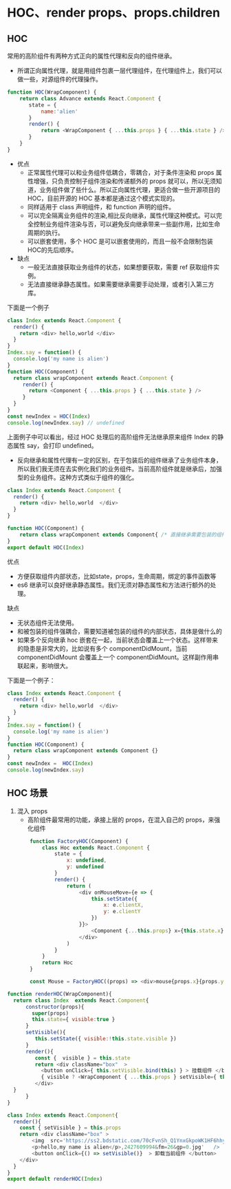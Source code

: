 # HOC、render props、props.children

## HOC

常用的高阶组件有两种方式正向的属性代理和反向的组件继承。

* 所谓正向属性代理，就是用组件包裹一层代理组件，在代理组件上，我们可以做一些，对源组件的代理操作。

```js
function HOC(WrapComponent) {
    return class Advance extends React.Component {
       state = {
           name:'alien'
       }
       render() {
           return <WrapComponent { ...this.props } { ...this.state } />
       }
    }
}
```

* 优点
    *  正常属性代理可以和业务组件低耦合，零耦合，对于条件渲染和 props 属性增强，只负责控制子组件渲染和传递额外的 props 就可以，所以无须知道，业务组件做了些什么。所以正向属性代理，更适合做一些开源项目的 HOC，目前开源的 HOC 基本都是通过这个模式实现的。
    * 同样适用于 class 声明组件，和 function 声明的组件。
    * 可以完全隔离业务组件的渲染,相比反向继承，属性代理这种模式。可以完全控制业务组件渲染与否，可以避免反向继承带来一些副作用，比如生命周期的执行。
    * 可以嵌套使用，多个 HOC 是可以嵌套使用的，而且一般不会限制包装HOC的先后顺序。
* 缺点
    * 一般无法直接获取业务组件的状态，如果想要获取，需要 ref 获取组件实例。
    *  无法直接继承静态属性。如果需要继承需要手动处理，或者引入第三方库。

下面是一个例子

```js
class Index extends React.Component {
  render() {
    return <div> hello,world </div>
  }
}
Index.say = function() {
  console.log('my name is alien')
}
function HOC(Component) {
  return class wrapComponent extends React.Component {
     render() {
       return <Component { ...this.props } { ...this.state } />
     }
  }
}
const newIndex = HOC(Index)
console.log(newIndex.say) // undefined
```

上面例子中可以看出，经过 HOC 处理后的高阶组件无法继承原来组件 Index 的静态属性 say，会打印 undefined。

* 反向继承和属性代理有一定的区别，在于包装后的组件继承了业务组件本身，所以我们我无须在去实例化我们的业务组件。当前高阶组件就是继承后，加强型的业务组件。这种方式类似于组件的强化。

```js
class Index extends React.Component {
  render() {
    return <div> hello,world  </div>
  }
}

function HOC(Component) {
    return class wrapComponent extends Component{ /* 直接继承需要包装的组件 */}
}
export default HOC(Index)

```

优点
* 方便获取组件内部状态，比如state，props，生命周期，绑定的事件函数等
* es6 继承可以良好继承静态属性。我们无须对静态属性和方法进行额外的处理。

缺点

* 无状态组件无法使用。
* 和被包装的组件强耦合，需要知道被包装的组件的内部状态，具体是做什么的
* 如果多个反向继承 hoc 嵌套在一起，当前状态会覆盖上一个状态。这样带来的隐患是非常大的，比如说有多个 componentDidMount，当前 componentDidMount 会覆盖上一个 componentDidMount。这样副作用串联起来，影响很大。

下面是一个例子：

```js
class Index extends React.Component {
  render() {
    return <div> hello,world  </div>
  }
}
Index.say = function() {
  console.log('my name is alien')
}
function HOC(Component) {
  return class wrapComponent extends Component {}
}
const newIndex =  HOC(Index)
console.log(newIndex.say)

```

## HOC 场景

1. 混入 props
    * 高阶组件最常用的功能，承接上层的 props，在混入自己的 props，来强化组件
    ```js
        function FactoryHOC(Component) {
            class Hoc extends React.Component {
                state = {
                    x: undefined,
                    y: undefined
                }
                render() {
                    return (
                        <div onMouseMove={e => {
                            this.setState({
                                x: e.clientX,
                                y: e.clientY
                            })
                        }}>
                            <Component {...this.props} x={this.state.x} y={this.state.y}></Component>
                        </div>
                    )
                }
            }
            return Hoc
        }

        const Mouse = FactoryHOC((props) => <div>mouse{props.x}{props.y}</div>)
    ```


```js
function renderHOC(WrapComponent){
  return class Index  extends React.Component{
      constructor(props){
        super(props)
        this.state={ visible:true }  
      }
      setVisible(){
         this.setState({ visible:!this.state.visible })
      }
      render(){
         const {  visible } = this.state 
         return <div className="box"  >
           <button onClick={ this.setVisible.bind(this) } > 挂载组件 </button>
           { visible ? <WrapComponent { ...this.props } setVisible={ this.setVisible.bind(this) }   />  : <div className="icon" ><SyncOutlined spin  className="theicon"  /></div> }
         </div>
  }
      }
}

class Index extends React.Component{
  render(){
    const { setVisible } = this.props
    return <div className="box" >
        <img  src='https://ss2.bdstatic.com/70cFvnSh_Q1YnxGkpoWK1HF6hhy/it/u=294206908
        <p>hello,my name is alien</p>,2427609994&fm=26&gp=0.jpg'   /> 
        <button onClick={() => setVisible()}  > 卸载当前组件 </button>
    </div>
  }
}
export default renderHOC(Index)
```